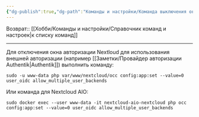```yaml
---
{"dg-publish":true,"dg-path":"Команды и настройки/Команда выключения окна авторизации Nextloud.md","permalink":"/komandy-i-nastrojki/komanda-vyklyucheniya-okna-avtorizaczii-nextloud/","updated":"2024-09-03T16:10:43+03:00"}
---
```


Возврат:: [[Хобби/Команды и настройки/Справочник команд и настроек\|к списку команд]]

---

Для отключения окна авторизации Nextloud для использования внешней авторизации (например [[Заметки/Провайдер авторизации Authentik\|Authentik]]) выполнить команду:
```shell
sudo -u www-data php var/www/nextcloud/occ config:app:set --value=0 user_oidc allow_multiple_user_backends
```

Или команда для Nextcloud AIO:
```shell
sudo docker exec --user www-data -it nextcloud-aio-nextcloud php occ config:app:set --value=0 user_oidc allow_multiple_user_backends
```